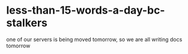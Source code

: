 # less-than-15-words-a-day-bc-stalkers

one of our servers is being moved tomorrow, so we are all writing docs tomorrow
